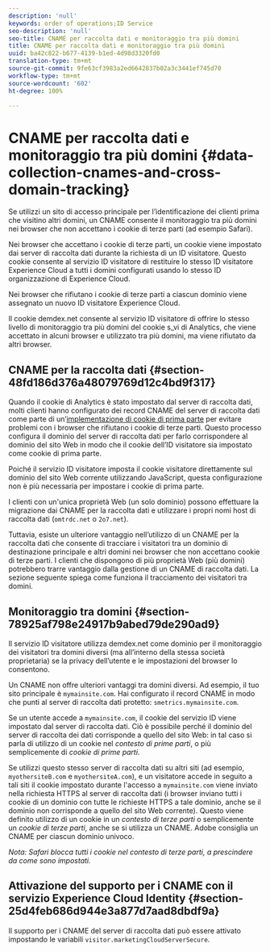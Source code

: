 ```yaml
---
description: 'null'
keywords: order of operations;ID Service
seo-description: 'null'
seo-title: CNAME per raccolta dati e monitoraggio tra più domini
title: CNAME per raccolta dati e monitoraggio tra più domini
uuid: ba42c822-b677-4139-b1ed-4d98d3320fd0
translation-type: tm+mt
source-git-commit: 9fe63cf3983a2ed6642837b02a3c3441ef745d70
workflow-type: tm+mt
source-wordcount: '602'
ht-degree: 100%

---
```



# CNAME per raccolta dati e monitoraggio tra più domini {#data-collection-cnames-and-cross-domain-tracking}

Se utilizzi un sito di accesso principale per l’identificazione dei clienti prima che visitino altri domini, un CNAME consente il monitoraggio tra più domini nei browser che non accettano i cookie di terze parti (ad esempio Safari).

Nei browser che accettano i cookie di terze parti, un cookie viene impostato dai server di raccolta dati durante la richiesta di un ID visitatore. Questo cookie consente al servizio ID visitatore di restituire lo stesso ID visitatore Experience Cloud a tutti i domini configurati usando lo stesso ID organizzazione di Experience Cloud.

Nei browser che rifiutano i cookie di terze parti a ciascun dominio viene assegnato un nuovo ID visitatore Experience Cloud.

Il cookie demdex.net consente al servizio ID visitatore di offrire lo stesso livello di monitoraggio tra più domini del cookie s_vi di Analytics, che viene accettato in alcuni browser e utilizzato tra più domini, ma viene rifiutato da altri browser.

## CNAME per la raccolta dati {#section-48fd186d376a48079769d12c4bd9f317}

Quando il cookie di Analytics è stato impostato dal server di raccolta dati, molti clienti hanno configurato dei record CNAME del server di raccolta dati come parte di un’[implementazione di cookie di prima parte](https://docs.adobe.com/content/help/it-IT/core-services/interface/ec-cookies/cookies-first-party.html) per evitare problemi con i browser che rifiutano i cookie di terze parti. Questo processo configura il dominio del server di raccolta dati per farlo corrispondere al dominio del sito Web in modo che il cookie dell’ID visitatore sia impostato come cookie di prima parte.

Poiché il servizio ID visitatore imposta il cookie visitatore direttamente sul dominio del sito Web corrente utilizzando JavaScript, questa configurazione non è più necessaria per impostare i cookie di prima parte.

I clienti con un&#39;unica proprietà Web (un solo dominio) possono effettuare la migrazione dai CNAME per la raccolta dati e utilizzare i propri nomi host di raccolta dati (`omtrdc.net` o `2o7.net`).

Tuttavia, esiste un ulteriore vantaggio nell’utilizzo di un CNAME per la raccolta dati che consente di tracciare i visitatori tra un dominio di destinazione principale e altri domini nei browser che non accettano cookie di terze parti. I clienti che dispongono di più proprietà Web (più domini) potrebbero trarre vantaggio dalla gestione di un CNAME di raccolta dati. La sezione seguente spiega come funziona il tracciamento dei visitatori tra domini.

## Monitoraggio tra domini {#section-78925af798e24917b9abed79de290ad9}

Il servizio ID visitatore utilizza demdex.net come dominio per il monitoraggio dei visitatori tra domini diversi (ma all’interno della stessa società proprietaria) se la privacy dell’utente e le impostazioni del browser lo consentono.

Un CNAME non offre ulteriori vantaggi tra domini diversi. Ad esempio, il tuo sito principale è `mymainsite.com`. Hai configurato il record CNAME in modo che punti al server di raccolta dati protetto: `smetrics.mymainsite.com`.

Se un utente accede a `mymainsite.com`, il cookie del servizio ID viene impostato dal server di raccolta dati. Ciò è possibile perché il dominio del server di raccolta dei dati corrisponde a quello del sito Web: in tal caso si parla di utilizzo di un cookie nel *contesto di prime parti*, o più semplicemente di *cookie di prime parti*.

Se utilizzi questo stesso server di raccolta dati su altri siti (ad esempio, `myothersiteB.com` e `myothersiteA.com`), e un visitatore accede in seguito a tali siti il cookie impostato durante l&#39;accesso a `mymainsite.com` viene inviato nella richiesta HTTPS al server di raccolta dati (i browser inviano tutti i cookie di un dominio con tutte le richieste HTTPS a tale dominio, anche se il dominio non corrisponde a quello del sito Web corrente). Questo viene definito utilizzo di un cookie in un *contesto di terze parti* o semplicemente un *cookie di terze parti*, anche se si utilizza un CNAME. Adobe consiglia un CNAME per ciascun dominio univoco.

*Nota: Safari blocca tutti i cookie nel contesto di terze parti, a prescindere da come sono impostati.*

## Attivazione del supporto per i CNAME con il servizio Experience Cloud Identity {#section-25d4feb686d944e3a877d7aad8dbdf9a}

Il supporto per i CNAME del server di raccolta dati può essere attivato impostando le variabili `visitor.marketingCloudServerSecure`.
